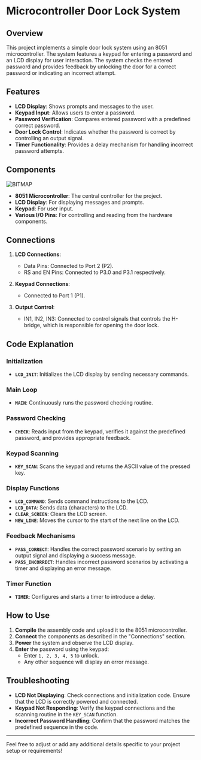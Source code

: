# Microcontroller Door Lock System

## Overview

This project implements a simple door lock system using an 8051 microcontroller. The system features a keypad for entering a password and an LCD display for user interaction. The system checks the entered password and provides feedback by unlocking the door for a correct password or indicating an incorrect attempt.

## Features

- **LCD Display**: Shows prompts and messages to the user.
- **Keypad Input**: Allows users to enter a password.
- **Password Verification**: Compares entered password with a predefined correct password.
- **Door Lock Control**: Indicates whether the password is correct by controlling an output signal.
- **Timer Functionality**: Provides a delay mechanism for handling incorrect password attempts.

## Components

![BITMAP](https://github.com/user-attachments/assets/ba61740e-7f7c-412c-a060-302536ea1ebe)

- **8051 Microcontroller**: The central controller for the project.
- **LCD Display**: For displaying messages and prompts.
- **Keypad**: For user input.
- **Various I/O Pins**: For controlling and reading from the hardware components.

## Connections

1. **LCD Connections**:
   - Data Pins: Connected to Port 2 (P2).
   - RS and EN Pins: Connected to P3.0 and P3.1 respectively.

2. **Keypad Connections**:
   - Connected to Port 1 (P1).

3. **Output Control**:
   - IN1, IN2, IN3: Connected to control signals that controls the H-bridge, which is responsible for opening the door lock.

## Code Explanation

### Initialization

- **`LCD_INIT`**: Initializes the LCD display by sending necessary commands.

### Main Loop

- **`MAIN`**: Continuously runs the password checking routine.

### Password Checking

- **`CHECK`**: Reads input from the keypad, verifies it against the predefined password, and provides appropriate feedback.

### Keypad Scanning

- **`KEY_SCAN`**: Scans the keypad and returns the ASCII value of the pressed key.

### Display Functions

- **`LCD_COMMAND`**: Sends command instructions to the LCD.
- **`LCD_DATA`**: Sends data (characters) to the LCD.
- **`CLEAR_SCREEN`**: Clears the LCD screen.
- **`NEW_LINE`**: Moves the cursor to the start of the next line on the LCD.

### Feedback Mechanisms

- **`PASS_CORRECT`**: Handles the correct password scenario by setting an output signal and displaying a success message.
- **`PASS_INCORRECT`**: Handles incorrect password scenarios by activating a timer and displaying an error message.

### Timer Function

- **`TIMER`**: Configures and starts a timer to introduce a delay.

## How to Use

1. **Compile** the assembly code and upload it to the 8051 microcontroller.
2. **Connect** the components as described in the "Connections" section.
3. **Power** the system and observe the LCD display.
4. **Enter** the password using the keypad:
   - Enter `1, 2, 3, 4, 5` to unlock.
   - Any other sequence will display an error message.

## Troubleshooting

- **LCD Not Displaying**: Check connections and initialization code. Ensure that the LCD is correctly powered and connected.
- **Keypad Not Responding**: Verify the keypad connections and the scanning routine in the `KEY_SCAN` function.
- **Incorrect Password Handling**: Confirm that the password matches the predefined sequence in the code.


---

Feel free to adjust or add any additional details specific to your project setup or requirements!

